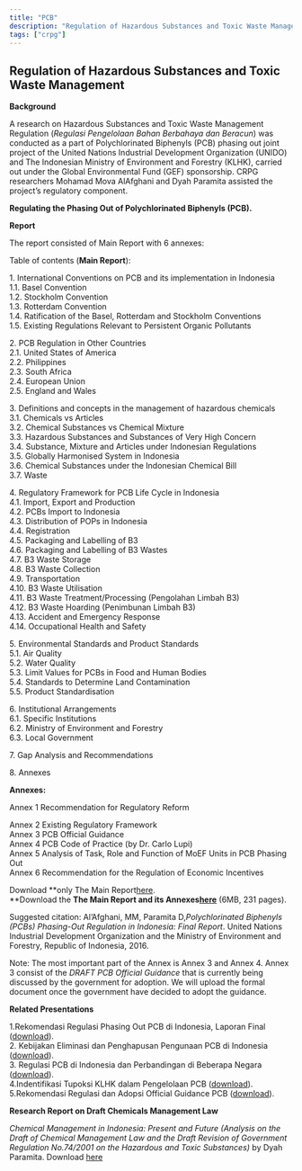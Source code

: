 ```yaml
---
title: "PCB"
description: "Regulation of Hazardous Substances and Toxic Waste Management   Background A research on Hazardous Substances and Toxic Waste Management Regulation (Regulasi Pengelolaan Bahan Berbahaya dan Beracun) w"
tags: ["crpg"]
---
```


## Regulation of Hazardous Substances and Toxic Waste Management 

**Background**

A research on Hazardous Substances and Toxic Waste Management Regulation (_Regulasi Pengelolaan Bahan Berbahaya dan Beracun_) was conducted as a part of Polychlorinated Biphenyls (PCB) phasing out joint project of the United Nations Industrial Development Organization (UNIDO) and The Indonesian Ministry of Environment and Forestry (KLHK), carried out under the Global Environmental Fund (GEF) sponsorship. CRPG researchers Mohamad Mova AlAfghani and Dyah Paramita assisted the project’s regulatory component.

**Regulating the Phasing Out of Polychlorinated Biphenyls (PCB).**

**Report**

The report consisted of Main Report with 6 annexes:

Table of contents (**Main Report**):

1\. International Conventions on PCB and its implementation in Indonesia  
1.1. Basel Convention  
1.2. Stockholm Convention  
1.3. Rotterdam Convention  
1.4. Ratification of the Basel, Rotterdam and Stockholm Conventions  
1.5. Existing Regulations Relevant to Persistent Organic Pollutants  

2\. PCB Regulation in Other Countries  
2.1. United States of America  
2.2. Philippines  
2.3. South Africa  
2.4. European Union  
2.5. England and Wales  

3\. Definitions and concepts in the management of hazardous chemicals  
3.1. Chemicals vs Articles  
3.2. Chemical Substances vs Chemical Mixture  
3.3. Hazardous Substances and Substances of Very High Concern  
3.4. Substance, Mixture and Articles under Indonesian Regulations  
3.5. Globally Harmonised System in Indonesia  
3.6. Chemical Substances under the Indonesian Chemical Bill  
3.7. Waste 

4\. Regulatory Framework for PCB Life Cycle in Indonesia  
4.1. Import, Export and Production  
4.2. PCBs Import to Indonesia  
4.3. Distribution of POPs in Indonesia  
4.4. Registration  
4.5. Packaging and Labelling of B3  
4.6. Packaging and Labelling of B3 Wastes  
4.7. B3 Waste Storage  
4.8. B3 Waste Collection  
4.9. Transportation  
4.10. B3 Waste Utilisation  
4.11. B3 Waste Treatment/Processing (Pengolahan Limbah B3)  
4.12. B3 Waste Hoarding (Penimbunan Limbah B3)  
4.13. Accident and Emergency Response  
4.14. Occupational Health and Safety

5\. Environmental Standards and Product Standards  
5.1. Air Quality  
5.2. Water Quality  
5.3. Limit Values for PCBs in Food and Human Bodies  
5.4. Standards to Determine Land Contamination  
5.5. Product Standardisation 

6\. Institutional Arrangements  
6.1. Specific Institutions  
6.2. Ministry of Environment and Forestry  
6.3. Local Government

7\. Gap Analysis and Recommendations  

8\. Annexes

  
**Annexes:**

Annex 1 Recommendation for Regulatory Reform

Annex 2 Existing Regulatory Framework  
Annex 3 PCB Official Guidance  
Annex 4 PCB Code of Practice (by Dr. Carlo Lupi)  
Annex 5 Analysis of Task, Role and Function of MoEF Units in PCB Phasing Out  
Annex 6 Recommendation for the Regulation of Economic Incentives

Download **only The Main Report[here](../../cloud.crpg.info/docs/Final%20report%20PCB.pdf).  
**Download the **The Main Report and its Annexes[here](../../cloud.crpg.info/docs/UNIDO%20PCB%20Final%20Report.pdf)** (6MB, 231 pages).

Suggested citation: Al’Afghani, MM, Paramita D,_Polychlorinated Biphenyls (PCBs) Phasing-Out Regulation in Indonesia: Final Report_. United Nations Industrial Development Organization and the Ministry of Environment and Forestry, Republic of Indonesia, 2016.

Note: The most important part of the Annex is Annex 3 and Annex 4. Annex 3 consist of the  _DRAFT PCB Official Guidance_ that is currently being discussed by the government for adoption. We will upload the formal document once the government have decided to adopt the guidance.  

**Related Presentations**  

1.Rekomendasi Regulasi Phasing Out PCB di Indonesia, Laporan Final ([download](../../cloud.crpg.info/docs/Presentasi%20Final%20KLHK%20151216.pdf)).  
2\. Kebijakan Eliminasi dan Penghapusan Pengunaan PCB di Indonesia ([download](../../cloud.crpg.info/docs/kebijakan%20eliminasi%20pcb.pdf)).  
3\. Regulasi PCB di Indonesia dan Perbandingan di Beberapa Negara ([download](../../cloud.crpg.info/docs/perbandingan%20regulasi%20pcb.pdf)).  
4.Indentifikasi Tupoksi KLHK dalam Pengelolaan PCB ([download](../../cloud.crpg.info/docs/identifikasi%20tupoksi%20klhk.pdf)).  
5.Rekomendasi Regulasi dan Adopsi Official Guidance PCB ([download](../../cloud.crpg.info/docs/Pertemuan%20Adopsi%20Official%20Guidance%20KLHK.pdf)).

**Research Report on Draft Chemicals Management Law**

 _Chemical Management in Indonesia: Present and Future (Analysis on the Draft of Chemical Management Law and the Draft Revision of Government Regulation No.74/2001 on the Hazardous and Toxic Substances)_ by Dyah Paramita. Download [here](../../cloud.crpg.info/docs/paramita.pdf)
